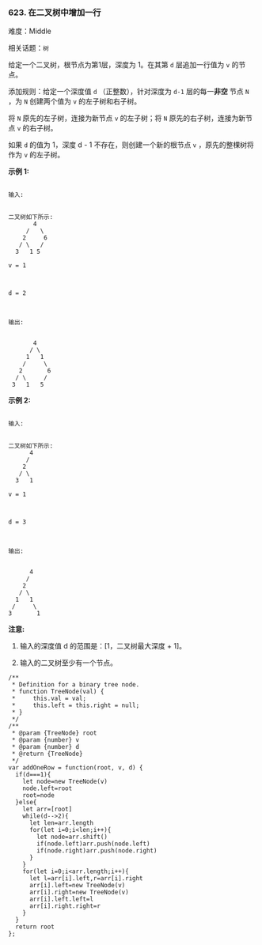 ### 623. 在二叉树中增加一行

难度：Middle

相关话题：`树`

给定一个二叉树，根节点为第1层，深度为 1。在其第 `d` 层追加一行值为 `v` 的节点。



添加规则：给定一个深度值  `d`  （正整数），针对深度为  `d-1`  层的每一**非空** 节点  `N` ，为  `N`  创建两个值为 `v` 的左子树和右子树。



将 `N`  原先的左子树，连接为新节点 `v`  的左子树；将 `N`  原先的右子树，连接为新节点 `v`  的右子树。



如果  `d`  的值为 1，深度 d - 1 不存在，则创建一个新的根节点  `v` ，原先的整棵树将作为  `v`  的左子树。



**示例 1:** 



```

输入:

 
二叉树如下所示:
       4
     /   \
    2     6
   / \   / 
  3   1 5   

v = 1



d = 2



输出:

 
       4
      / \
     1   1
    /     \
   2       6
  / \     / 
 3   1   5   
```


**示例 2:** 



```

输入:

 
二叉树如下所示:
      4
     /   
    2    
   / \   
  3   1    

v = 1



d = 3



输出:

 
      4
     /   
    2
   / \    
  1   1
 /     \  
3       1
```


**注意:** 




1. 输入的深度值 d 的范围是：[1，二叉树最大深度 + 1]。

2. 输入的二叉树至少有一个节点。




```
/**
 * Definition for a binary tree node.
 * function TreeNode(val) {
 *     this.val = val;
 *     this.left = this.right = null;
 * }
 */
/**
 * @param {TreeNode} root
 * @param {number} v
 * @param {number} d
 * @return {TreeNode}
 */
var addOneRow = function(root, v, d) {
  if(d===1){
    let node=new TreeNode(v)
    node.left=root
    root=node
  }else{
    let arr=[root]
    while(d-->2){
      let len=arr.length
      for(let i=0;i<len;i++){
        let node=arr.shift()
        if(node.left)arr.push(node.left)
        if(node.right)arr.push(node.right)
      }
    }
    for(let i=0;i<arr.length;i++){
      let l=arr[i].left,r=arr[i].right
      arr[i].left=new TreeNode(v)
      arr[i].right=new TreeNode(v)
      arr[i].left.left=l
      arr[i].right.right=r
    }
  }
  return root
};
```

